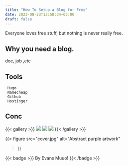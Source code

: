 ```yaml
---
title: "How To Setup a Blog for Free"
date: 2023-08-23T13:58:34+03:00
draft: false
---
```


Everyone loves free stuff, but nothing is never really free. 

## Why you need a blog.
doc, job ,etc

## Tools

     Hugo
     Namecheap
     Github
     Hostinger
     
     
## Conc

{{< gallery >}}
<img src="cover.jpg" class="grid-w33" />
<img src="cv.jpg" class="grid-w33" />
<img src="cver.jpg" class="grid-w33" />
{{< /gallery >}}


{{< figure
src="cover.jpg"
alt="Abstract purple artwork"
>}}


{{< badge >}}
By Evans Muuo!
{{< /badge >}}


